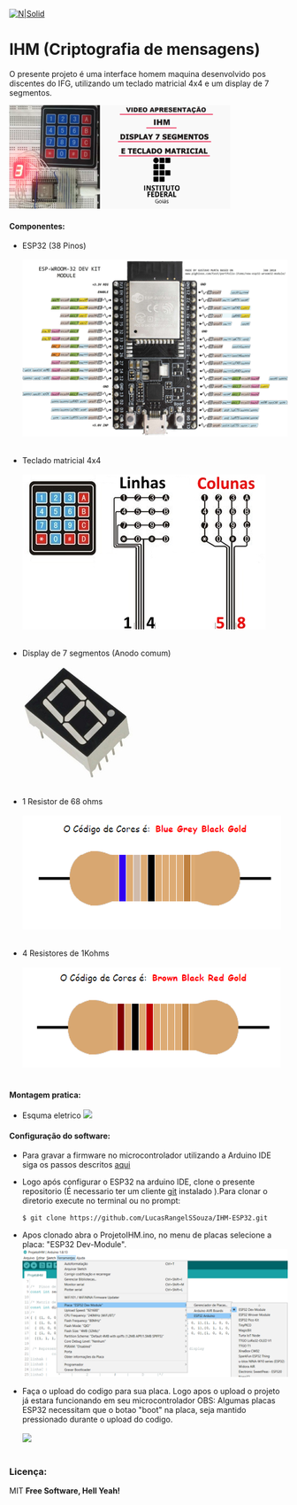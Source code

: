
[![N|Solid](https://eventos.ifg.edu.br/semanai2c/wp-content/uploads/sites/7/2016/08/marca-ifg-2015-todas-as-verses.png)](https://www.ifg.edu.br/goiania)

# IHM (Criptografia de mensagens)

O presente projeto é uma interface homem maquina desenvolvido pos discentes do IFG, utilizando um teclado matricial 4x4 e um display de 7 segmentos.
 
[![Watch the video](https://github.com/LucasRangelSSouza/IHM-ESP32/blob/main/assets/Miniatura.png)](https://youtu.be/XzZY5017TaU)
 
#### Componentes:

  - ESP32 (38 Pinos)
  <br/><br/>
![](https://github.com/LucasRangelSSouza/IHM-ESP32/blob/main/assets/ESP32-DEVKIT-V4-pinout-v2.jpg)
  <br/><br/>
  
  - Teclado matricial 4x4
  <br/><br/>
![](https://github.com/LucasRangelSSouza/IHM-ESP32/blob/main/assets/teclado-membrana-4x4.jpg)
  <br/><br/>
  
  - Display de 7 segmentos (Anodo comum)
  <br/><br/>
![](https://github.com/LucasRangelSSouza/IHM-ESP32/blob/main/assets/display7.jpg)
<br/><br/>

  - 1 Resistor de 68 ohms
  <br/><br/>
![](https://github.com/LucasRangelSSouza/IHM-ESP32/blob/main/assets/68ohms.png)
<br/><br/>

  - 4 Resistores de 1Kohms
  <br/><br/>
![](https://github.com/LucasRangelSSouza/IHM-ESP32/blob/main/assets/1kohms.png )
<br/><br/>
  
#### Montagem pratica:

  - Esquma eletrico
  ![](https://github.com/LucasRangelSSouza/IHM-ESP32/blob/main/assets/esquemaEletrico.bmp)
  

#### Configuração do software:

  - Para gravar a firmware no microcontrolador utilizando a Arduino IDE
siga os passos descritos [aqui](https://randomnerdtutorials.com/installing-the-esp32-board-in-arduino-ide-windows-instructions/)

  - Logo após configurar o ESP32 na arduino IDE, clone o presente repositorio (É necessario ter um cliente [git](https://git-scm.com/) instalado ).Para clonar o diretorio execute no terminal ou no prompt:
	```sh
	$ git clone https://github.com/LucasRangelSSouza/IHM-ESP32.git
	```
  - Apos clonado abra o ProjetoIHM.ino, no menu de placas selecione a placa: "ESP32 Dev-Module".
	![](https://github.com/LucasRangelSSouza/IHM-ESP32/blob/main/assets/selectPlaca.png)
	
  - Faça o upload do codigo para sua placa. Logo apos o upload o projeto já estara funcionando em seu microcontrolador
		OBS: Algumas placas ESP32 necessitam que o botao "boot" na placa, seja mantido pressionado durante o upload do codigo.
<br/><br/>
   ![](https://github.com/LucasRangelSSouza/IHM-ESP32/blob/main/assets/test.gif)
<br/><br/>

### Licença:


MIT
**Free Software, Hell Yeah!**
